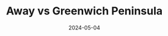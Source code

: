---
title:  "Away vs Greenwich Peninsula "
date:   2024-05-04
eventDate: Sun, May 5th, 2024
type: match 
venue: Away
otherTeam: Greenwich Peninsula 
meetup: 9.30am
kickoff: 10.00pm
address: London Marathon Playing Field Greenwich, 304 Shooters Hill Rd, London SE18 4LT
map: https://www.google.com/maps/embed?pb=!1m18!1m12!1m3!1d1242.6037753251137!2d0.040365099999999994!3d51.4727045!2m3!1f0!2f0!3f0!3m2!1i1024!2i768!4f13.1!3m3!1m2!1s0x47d8a9acae40a091%3A0x7d39aaca6e895617!2s304%20Shooters%20Hill%20Rd%2C%20London%20SE3%208DN!5e0!3m2!1sen!2suk!4v1696410721537!5m2!1sen!2suk
categories: jekyll update
---